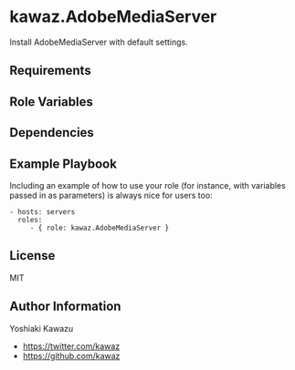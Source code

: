 kawaz.AdobeMediaServer
=========

Install AdobeMediaServer with default settings.


Requirements
------------


Role Variables
--------------


Dependencies
------------

  
Example Playbook
----------------

Including an example of how to use your role (for instance, with variables passed in as parameters) is always nice for users too:

    - hosts: servers
      roles:
         - { role: kawaz.AdobeMediaServer }

License
-------

MIT

Author Information
------------------

Yoshiaki Kawazu
- https://twitter.com/kawaz
- https://github.com/kawaz
